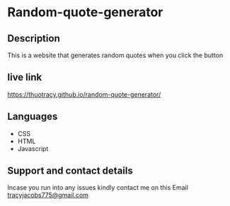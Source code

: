 # Random-quote-generator
## Description

This is a website that generates random quotes when you click the button

## live link

https://thuotracy.github.io/random-quote-generator/

##  Languages 
* CSS
* HTML 
* Javascript

## Support and contact details

Incase you run into any issues kindly contact me on this Email tracyjacobs775@gmail.com
